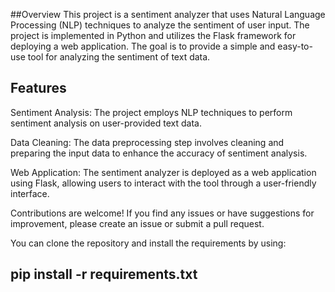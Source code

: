 ##Overview
This project is a sentiment analyzer that uses Natural Language Processing (NLP) techniques to analyze the sentiment of user input. The project is implemented in Python and utilizes the Flask framework for deploying a web application. The goal is to provide a simple and easy-to-use tool for analyzing the sentiment of text data.

## Features
Sentiment Analysis: The project employs NLP techniques to perform sentiment analysis on user-provided text data.

Data Cleaning: The data preprocessing step involves cleaning and preparing the input data to enhance the accuracy of sentiment analysis.

Web Application: The sentiment analyzer is deployed as a web application using Flask, allowing users to interact with the tool through a user-friendly interface.

Contributions are welcome! If you find any issues or have suggestions for improvement, please create an issue or submit a pull request.

You can clone the repository and install the requirements by using:
## pip install -r requirements.txt
